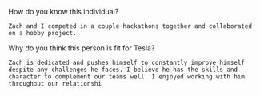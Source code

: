 How do you know this individual?
```
Zach and I competed in a couple hackathons together and collaborated on a hobby project.
```

Why do you think this person is fit for Tesla?
```
Zach is dedicated and pushes himself to constantly improve himself despite any challenges he faces. I believe he has the skills and character to complement our teams well. I enjoyed working with him throughout our relationshi
```